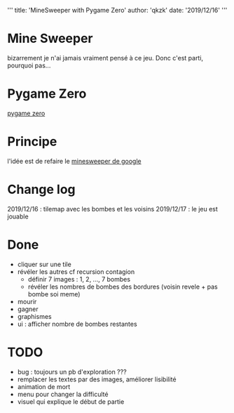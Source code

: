 '''
title: 'MineSweeper with Pygame Zero'
author: 'qkzk'
date: '2019/12/16'
'''

# Mine Sweeper

bizarrement je n'ai jamais vraiment pensé à ce jeu.
Donc c'est parti, pourquoi pas...

# Pygame Zero

[pygame zero](https://pygame-zero.readthedocs.io/en/stable/index.html)

# Principe

l'idée est de refaire le [minesweeper de google](https://www.google.com/search?q=minesweeper)


# Change log

2019/12/16 : tilemap avec les bombes et les voisins
2019/12/17 : le jeu est jouable

# Done

* cliquer sur une tile
* révéler les autres cf recursion contagion
  * définir 7 images : 1, 2, ..., 7 bombes
  * révéler les nombres de bombes des bordures (voisin revele + pas bombe soi meme)
* mourir
* gagner
* graphismes
* ui : afficher nombre de bombes restantes

# TODO

* bug : toujours un pb d'exploration ???
* remplacer les textes par des images, améliorer lisibilité
* animation de mort
* menu pour changer la difficulté
* visuel qui explique le début de partie
